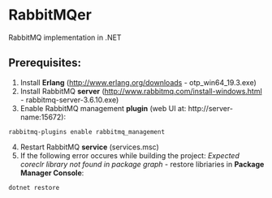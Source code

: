 # RabbitMQer
RabbitMQ implementation in .NET

## Prerequisites:
1. Install **Erlang** (http://www.erlang.org/downloads - otp_win64_19.3.exe)
2. Install RabbitMQ **server** (http://www.rabbitmq.com/install-windows.html - rabbitmq-server-3.6.10.exe)
3. Enable RabbitMQ management **plugin** (web UI at: http://server-name:15672): 
```
rabbitmq-plugins enable rabbitmq_management
```
4. Restart RabbitMQ **service** (services.msc)
5. If the following error occures while building the project: _Expected coreclr library not found in package graph_ - restore libriaries in **Package Manager Console**:
```
dotnet restore
```
